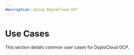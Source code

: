 ```yaml
---
description: Using DuploCloud GCP
---
```


# Use Cases

This section details common user cases for DuploCloud GCP.

